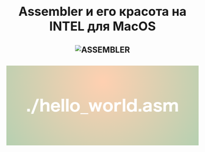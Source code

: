 <h1 align="center"><font size="6px">Assembler и его красота на INTEL для MacOS</font></h1>
<!--Заголовок-->

<h2 align="center">

![ASSEMBLER](https://img.shields.io/badge/-Asm-000000?style=for-the-badge&logo=AssemblyScript)

</h2>

<h2 align="center">

![IMG](https://github.com/lmistie/learning-assembler/blob/main/img/foto.png)

</h2>